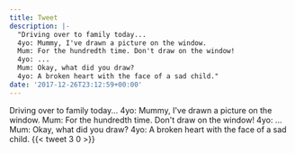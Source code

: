 ```yaml
---
title: Tweet
description: |-
  "Driving over to family today...
  4yo: Mummy, I've drawn a picture on the window.
  Mum: For the hundredth time. Don't draw on the window!
  4yo: ... 
  Mum: Okay, what did you draw?
  4yo: A broken heart with the face of a sad child."
date: '2017-12-26T23:12:59+00:00'
---
```

Driving over to family today...
4yo: Mummy, I've drawn a picture on the window.
Mum: For the hundredth time. Don't draw on the window!
4yo: ... 
Mum: Okay, what did you draw?
4yo: A broken heart with the face of a sad child.
      {{< tweet 3 0 >}}
    
